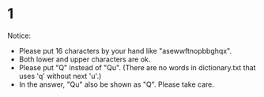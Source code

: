 # 1

Notice:
- Please put 16 characters by your hand like "asewwftnopbbghqx".
- Both lower and upper characters are ok.
- Please put "Q" instead of "Qu".
(There are no words in dictionary.txt that uses 'q' without next 'u'.)
- In the answer, "Qu" also be shown as "Q". Please take care.
